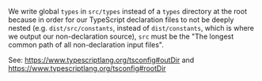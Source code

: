 We write global `types` in `src/types` instead of a `types` directory at the root because in order for our TypeScript declaration files to not be deeply nested (e.g. `dist/src/constants`, instead of `dist/constants`, which is where we output our non-declaration source), `src` must be the "The longest common path of all non-declaration input files".

See: https://www.typescriptlang.org/tsconfig#outDir and https://www.typescriptlang.org/tsconfig#rootDir